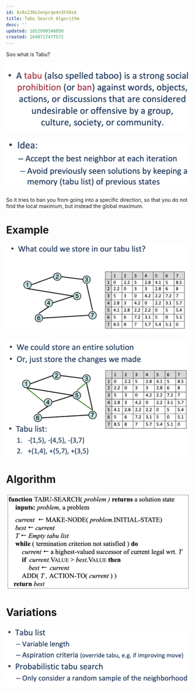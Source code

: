 ```yaml
---
id: 8z8x230o2enpcqe4n3h58sk
title: Tabu Search Algorithm
desc: ''
updated: 1652990346050
created: 1648717477572
---
```

Soo what is Tabu?

![](./assets/images/2022-03-31-11-05-14.png)

![](./assets/images/2022-03-31-11-06-11.png)

So it tries to ban you from going into a specific direction, so that you do not find the local maximum, but instead the global maximum.

# Example
![](./assets/images/2022-03-31-11-07-31.png)

![](./assets/images/2022-03-31-11-07-40.png)

# Algorithm
![](./assets/images/2022-03-31-11-08-14.png)

# Variations 
![](./assets/images/2022-03-31-11-10-08.png)
